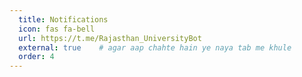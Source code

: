 ```yaml
---
  title: Notifications
  icon: fas fa-bell
  url: https://t.me/Rajasthan_UniversityBot
  external: true    # agar aap chahte hain ye naya tab me khule
  order: 4
---
```

